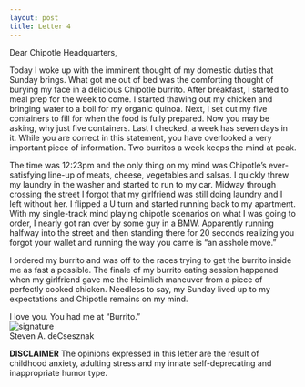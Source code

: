 ```yaml
---
layout: post
title: Letter 4
---
```


Dear Chipotle Headquarters, 

Today I woke up with the imminent thought of my domestic duties that Sunday brings.  What got me out of bed was the comforting thought of burying my face in a delicious Chipotle burrito. After breakfast, I started to meal prep for the week to come.  I started thawing out my chicken and bringing water to a boil for my organic quinoa.  Next, I set out my five containers to fill for when the food is fully prepared.  Now you may be asking, why just five containers.  Last I checked, a week has seven days in it.  While you are correct in this statement, you have overlooked a very important piece of information.  Two burritos a week keeps the mind at peak.  

The time was 12:23pm and the only thing on my mind was Chipotle’s ever-satisfying line-up of meats, cheese, vegetables and salsas.  I quickly threw my laundry in the washer and started to run to my car.  Midway through crossing the street I forgot that my girlfriend was still doing laundry and I left without her. I flipped a U turn and started running back to my apartment.  With my single-track mind playing chipotle scenarios on what I was going to order, I nearly got ran over by some guy in a BMW.  Apparently running halfway into the street and then standing there for 20 seconds realizing you forgot your wallet and running the way you came is “an asshole move.”  

I ordered my burrito and was off to the races trying to get the burrito inside me as fast a possible.  The finale of my burrito eating session happened when my girlfriend gave me the Heimlich maneuver from a piece of perfectly cooked chicken.  Needless to say, my Sunday lived up to my expectations and Chipotle remains on my mind.  

I love you.  You had me at “Burrito.”<br>
![signature](https://fontmeme.com/permalink/200925/c101f6549bbb85c94b3d8b47e8b8e244.png)<br>
Steven A. deCsesznak

**DISCLAIMER**
The opinions expressed in this letter are the result of childhood anxiety, adulting stress and my innate self-deprecating and inappropriate humor type.